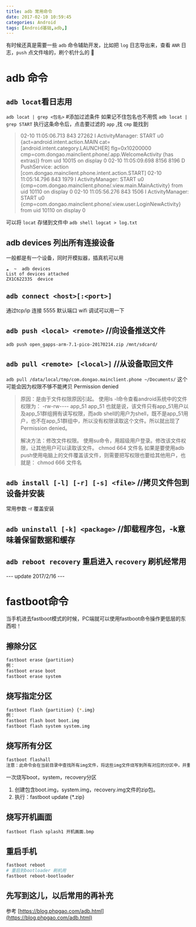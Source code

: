 ```yaml
---
title: adb 常用命令
date: 2017-02-10 10:59:45
categories: Android
tags: [Android基础,adb,]
---
```

有时候还真是需要一些 `adb` 命令辅助开发，比如把 `log` 日志导出来，查看 `ANR` 日志，`push` 点文件啥的，刷个机什么的 🤣

# adb 命令

## `adb locat`看日志用
`adb locat | grep <包名>` #添加过滤条件
如果记不住包名也不用慌
`adb locat | grep START` 执行这条命令后，点击要过滤的 `app` ,找 `cmp` 能找到

> 02-10 11:05:06.713   843 27262 I ActivityManager: START u0 {act=android.intent.action.MAIN cat=[android.intent.category.LAUNCHER] flg=0x10200000 cmp=com.dongao.mainclient.phone/.app.WelcomeActivity (has extras)} from uid 10015 on display 0
> 02-10 11:05:09.698  8156  8196 D PushService: action [com.dongao.mainclient.phone.intent.action.START]
> 02-10 11:05:14.796   843  1979 I ActivityManager: START u0 {cmp=com.dongao.mainclient.phone/.view.main.MainActivity} from uid 10110 on display 0
> 02-10 11:05:56.276   843  1506 I ActivityManager: START u0 {cmp=com.dongao.mainclient.phone/.view.user.LoginNewActivity} from uid 10110 on display 0 

可以将 `locat` 存储到文件中
`adb shell logcat > log.txt`

## adb devices 列出所有连接设备
一般都是有一个设备，同时开模拟器，插真机可以用
```
☁  ~  adb devices
List of devices attached
ZX1C62233S  device
```

## `adb connect <host>[:<port>]`
通过tcp/ip 连接 5555 默认端口 wifi 调试可以用一下

## `adb push <local> <remote>` //向设备推送文件
`adb push open_gapps-arm-7.1-pico-20170214.zip /mnt/sdcard/`

## `adb pull <remote> [<local>]` //从设备取回文件
`adb pull /data/local/tmp/com.dongao.mainclient.phone ~/Documents/`
这个可能会因为权限不够不能拷贝 Permission denied

> 原因：是由于文件权限原因引起。
> 使用ls -l命令查看android系统中的文件权限为：
> -rw-rw---- app_51   app_51
> 也就是说，该文件只有app_51用户以及app_51群组拥有读写权限，而adb shell的用户为shell，既不是app_51用户，也不在app_51群组中，所以没有权限读取这个文件。所以就出现了
> Permission denied。
> 
> 解决方法：修改文件权限。
> 使用su命令，用超级用户登录。修改该文件权限，让其他用户可以读取该文件。
> chmod 664 文件名
> 如果是要使用adb push使用电脑上的文件覆盖该文件，则需要把写权限也要给其他用户，也就是：
> chmod 666 文件名

## `adb install [-l] [-r] [-s] <file>` //拷贝文件包到设备并安装
常用参数 -r 覆盖安装

## `adb uninstall [-k] <package>` //卸载程序包，-k意味着保留数据和缓存

## `adb reboot recovery` 重启进入 `recovery` 刷机经常用

--- update 2017/2/16 ---
# fastboot命令

当手机进去fastboot模式的时候，PC端就可以使用fastboot命令操作更低层的东西啦！

## 擦除分区
```bash
fastboot erase {partition} 
例：
fastboot erase boot
fastboot erase system
```

## 烧写指定分区
```bash
fastboot flash {partition} {*.img}
例：
fastboot flash boot boot.img
fastboot flash system system.img
```

## 烧写所有分区
```bash
fastboot flashall
注意：此命令会在当前目录中查找所有img文件，将这些img文件烧写到所有对应的分区中，并重新启动手机。
```

一次烧写boot，system，recovery分区

1. 创建包含boot.img，system.img，recovery.img文件的zip包。
2. 执行：fastboot update {*.zip}

## 烧写开机画面
```
fastboot flash splash1 开机画面.bmp
```

## 重启手机
```bash
fastboot reboot
# 重启到bootloader 刷机用
fastboot reboot-bootloader
```


## 先写到这儿，以后常用的再补充

参考 [https://blog.phpgao.com/adb.html](https://blog.phpgao.com/adb.html)

